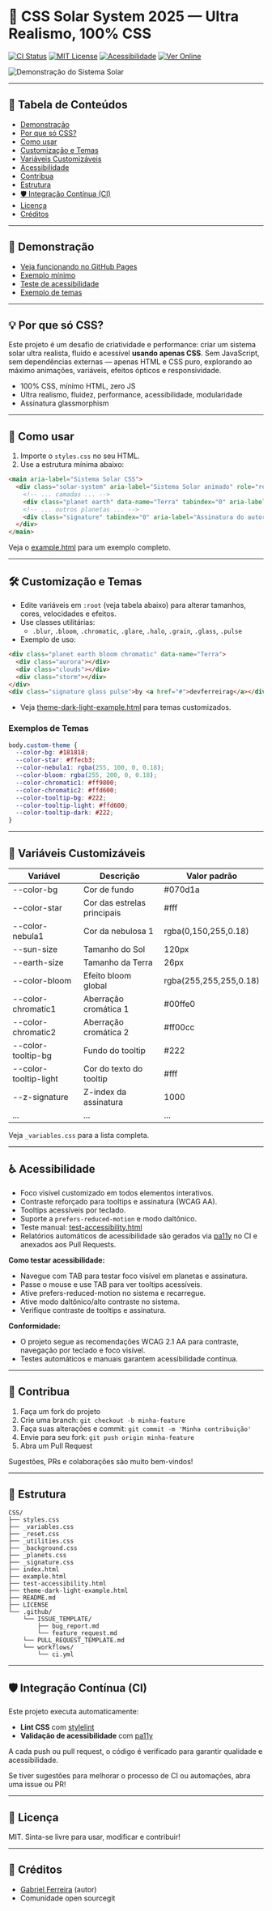 # 🌌 CSS Solar System 2025 — Ultra Realismo, 100% CSS

[![CI Status](https://github.com/FuturoDevJunior/CSS/actions/workflows/ci.yml/badge.svg)](.github/workflows/ci.yml)
[![MIT License](https://img.shields.io/badge/license-MIT-green.svg)](LICENSE)
[![Acessibilidade](https://img.shields.io/badge/acessibilidade-WCAG%20AA-blue)](#acessibilidade)
[![Ver Online](https://img.shields.io/badge/Ver%20Online-GitHub%20Pages-blue?logo=github)](https://futurodevjunior.github.io/CSS/)

<!-- Palavras-chave para SEO -->

<!-- keywords: CSS, Sistema Solar, Acessibilidade, WCAG, Solar System, CSS Only, Planetas, Animação, Responsivo, Open Source, FuturoDevJunior -->

![Demonstração do Sistema Solar](css.png)

---

## 📑 Tabela de Conteúdos

- [Demonstração](#demonstração)
- [Por que só CSS?](#por-que-só-css)
- [Como usar](#como-usar)
- [Customização e Temas](#customização-e-temas)
- [Variáveis Customizáveis](#variaveis-customizaveis)
- [Acessibilidade](#acessibilidade)
- [Contribua](#contribua)
- [Estrutura](#estrutura)
- [🛡️ Integração Contínua (CI)](#🛡️-integração-contínua-ci)
- [Licença](#licença)
- [Créditos](#créditos)

---

## 🚀 Demonstração

- [Veja funcionando no GitHub Pages](https://futurodevjunior.github.io/CSS/)
- [Exemplo mínimo](example.html)
- [Teste de acessibilidade](test-accessibility.html)
- [Exemplo de temas](theme-dark-light-example.html)

---

## 💡 Por que só CSS?

Este projeto é um desafio de criatividade e performance: criar um sistema solar ultra realista, fluido e acessível **usando apenas CSS**. Sem JavaScript, sem dependências externas — apenas HTML e CSS puro, explorando ao máximo animações, variáveis, efeitos ópticos e responsividade.

- 100% CSS, mínimo HTML, zero JS
- Ultra realismo, fluidez, performance, acessibilidade, modularidade
- Assinatura glassmorphism

---

## 🎨 Como usar

1. Importe o `styles.css` no seu HTML.
2. Use a estrutura mínima abaixo:

```html
<main aria-label="Sistema Solar CSS">
  <div class="solar-system" aria-label="Sistema Solar animado" role="region">
    <!-- ... camadas ... -->
    <div class="planet earth" data-name="Terra" tabindex="0" aria-label="Terra"></div>
    <!-- ... outros planetas ... -->
    <div class="signature" tabindex="0" aria-label="Assinatura do autor">by <a href="#">devferreirag</a></div>
  </div>
</main>
```

Veja o [example.html](example.html) para um exemplo completo.

---

## 🛠️ Customização e Temas

- Edite variáveis em `:root` (veja tabela abaixo) para alterar tamanhos, cores, velocidades e efeitos.
- Use classes utilitárias:
  - `.blur`, `.bloom`, `.chromatic`, `.glare`, `.halo`, `.grain`, `.glass`, `.pulse`
- Exemplo de uso:

```html
<div class="planet earth bloom chromatic" data-name="Terra">
  <div class="aurora"></div>
  <div class="clouds"></div>
  <div class="storm"></div>
</div>
<div class="signature glass pulse">by <a href="#">devferreirag</a></div>
```

- Veja [theme-dark-light-example.html](theme-dark-light-example.html) para temas customizados.

### Exemplos de Temas

```css
body.custom-theme {
  --color-bg: #181818;
  --color-star: #ffecb3;
  --color-nebula1: rgba(255, 100, 0, 0.18);
  --color-bloom: rgba(255, 200, 0, 0.18);
  --color-chromatic1: #ff9800;
  --color-chromatic2: #ffd600;
  --color-tooltip-bg: #222;
  --color-tooltip-light: #ffd600;
  --color-tooltip-dark: #222;
}
```

---

## 🔧 Variáveis Customizáveis

| Variável             | Descrição                 | Valor padrão          |
| --------------------- | --------------------------- | ---------------------- |
| --color-bg            | Cor de fundo                | #070d1a                |
| --color-star          | Cor das estrelas principais | #fff                   |
| --color-nebula1       | Cor da nebulosa 1           | rgba(0,150,255,0.18)   |
| --sun-size            | Tamanho do Sol              | 120px                  |
| --earth-size          | Tamanho da Terra            | 26px                   |
| --color-bloom         | Efeito bloom global         | rgba(255,255,255,0.18) |
| --color-chromatic1    | Aberração cromática 1    | #00ffe0                |
| --color-chromatic2    | Aberração cromática 2    | #ff00cc                |
| --color-tooltip-bg    | Fundo do tooltip            | #222                   |
| --color-tooltip-light | Cor do texto do tooltip     | #fff                   |
| --z-signature         | Z-index da assinatura       | 1000                   |
| ...                   | ...                         | ...                    |

Veja `_variables.css` para a lista completa.

---

## ♿ Acessibilidade

- Foco visível customizado em todos elementos interativos.
- Contraste reforçado para tooltips e assinatura (WCAG AA).
- Tooltips acessíveis por teclado.
- Suporte a `prefers-reduced-motion` e modo daltônico.
- Teste manual: [test-accessibility.html](test-accessibility.html)
- Relatórios automáticos de acessibilidade são gerados via [pa11y](https://pa11y.org/) no CI e anexados aos Pull Requests.

**Como testar acessibilidade:**

- Navegue com TAB para testar foco visível em planetas e assinatura.
- Passe o mouse e use TAB para ver tooltips acessíveis.
- Ative prefers-reduced-motion no sistema e recarregue.
- Ative modo daltônico/alto contraste no sistema.
- Verifique contraste de tooltips e assinatura.

**Conformidade:**

- O projeto segue as recomendações WCAG 2.1 AA para contraste, navegação por teclado e foco visível.
- Testes automáticos e manuais garantem acessibilidade contínua.

---

## 🤝 Contribua

1. Faça um fork do projeto
2. Crie uma branch: `git checkout -b minha-feature`
3. Faça suas alterações e commit: `git commit -m 'Minha contribuição'`
4. Envie para seu fork: `git push origin minha-feature`
5. Abra um Pull Request

Sugestões, PRs e colaborações são muito bem-vindos!

---

## 📂 Estrutura

```
CSS/
├── styles.css
├── _variables.css
├── _reset.css
├── _utilities.css
├── _background.css
├── _planets.css
├── _signature.css
├── index.html
├── example.html
├── test-accessibility.html
├── theme-dark-light-example.html
├── README.md
├── LICENSE
└── .github/
    └── ISSUE_TEMPLATE/
        ├── bug_report.md
        └── feature_request.md
    └── PULL_REQUEST_TEMPLATE.md
    └── workflows/
        └── ci.yml
```

---

## 🛡️ Integração Contínua (CI)

Este projeto executa automaticamente:

- **Lint CSS** com [stylelint](https://stylelint.io/)
- **Validação de acessibilidade** com [pa11y](https://pa11y.org/)

A cada push ou pull request, o código é verificado para garantir qualidade e acessibilidade.

Se tiver sugestões para melhorar o processo de CI ou automações, abra uma issue ou PR!

---

## 📝 Licença

MIT. Sinta-se livre para usar, modificar e contribuir!

---

## 🙏 Créditos

- [Gabriel Ferreira](https://linkedin.com/in/devferreirag) (autor)
- Comunidade open sourcegit
